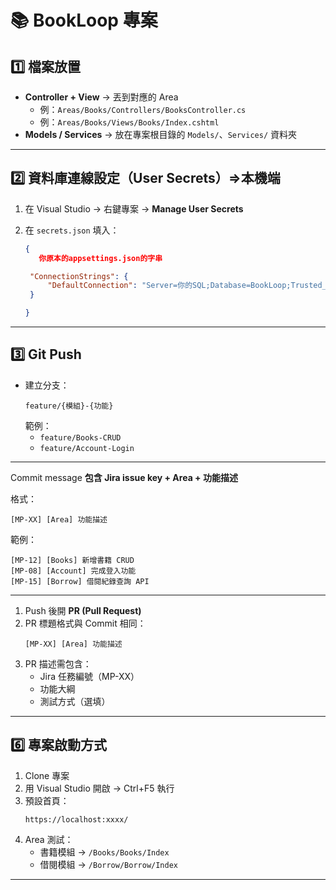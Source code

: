 # 📚 BookLoop 專案

## 1️⃣ 檔案放置

- **Controller + View** → 丟到對應的 Area
  - 例：`Areas/Books/Controllers/BooksController.cs`
  - 例：`Areas/Books/Views/Books/Index.cshtml`
- **Models / Services** → 放在專案根目錄的 `Models/`、`Services/` 資料夾

---

## 2️⃣ 資料庫連線設定（User Secrets）=>本機端

1. 在 Visual Studio → 右鍵專案 → **Manage User Secrets**
2. 在 `secrets.json` 填入：

   ```json
   {
      你原本的appsettings.json的字串

   	"ConnectionStrings": {
   		"DefaultConnection": "Server=你的SQL;Database=BookLoop;Trusted_Connection=True;TrustServerCertificate=True"
   	}

   }
   ```

---

## 3️⃣ Git Push

- 建立分支：
  ```
  feature/{模組}-{功能}
  ```
  範例：
  - `feature/Books-CRUD`
  - `feature/Account-Login`

---

Commit message **包含 Jira issue key + Area + 功能描述**

格式：

```
[MP-XX] [Area] 功能描述
```

範例：

```
[MP-12] [Books] 新增書籍 CRUD
[MP-08] [Account] 完成登入功能
[MP-15] [Borrow] 借閱紀錄查詢 API
```

---

1. Push 後開 **PR (Pull Request)**
2. PR 標題格式與 Commit 相同：
   ```
   [MP-XX] [Area] 功能描述
   ```
3. PR 描述需包含：
   - Jira 任務編號（MP-XX）
   - 功能大綱
   - 測試方式（選填）

---

## 6️⃣ 專案啟動方式

1. Clone 專案
2. 用 Visual Studio 開啟 → Ctrl+F5 執行
3. 預設首頁：
   ```
   https://localhost:xxxx/
   ```
4. Area 測試：
   - 書籍模組 → `/Books/Books/Index`
   - 借閱模組 → `/Borrow/Borrow/Index`

---
